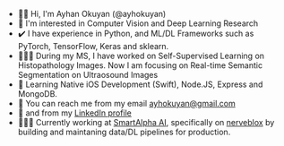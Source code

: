  - 👋🏻 Hi, I'm Ayhan Okuyan (@ayhokuyan)
 - 👀 I'm interested in Computer Vision and Deep Learning Research
 - ✔️ I have experience in Python, and ML/DL Frameworks such as PyTorch, TensorFlow, Keras and sklearn. 
 - 🧑🏼‍💻 During my MS, I have worked on Self-Supervised Learning on Histopathology Images. Now I am focusing on Real-time Semantic Segmentation on Ultraosound Images
 - 🌱 Learning Native iOS Development (Swift), Node.JS, Express and MongoDB. 
 - 📮 You can reach me from my email ayhokuyan@gmail.com
 - 📌 and from my [LinkedIn profile](https://www.linkedin.com/in/ayhokuyan/) 
 - 👨🏼‍💻 Currently working at [SmartAlpha AI](https://smartalpha.ai/r-and-d.html), specifically on [nerveblox](https://nerveblox.com) by building and maintaning data/DL pipelines for production. 
 
